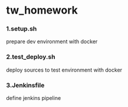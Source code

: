 # tw_homework
### 1.setup.sh
prepare dev environment with docker
### 2.test_deploy.sh
deploy sources to test environment with docker
### 3.Jenkinsfile
define jenkins pipeline

